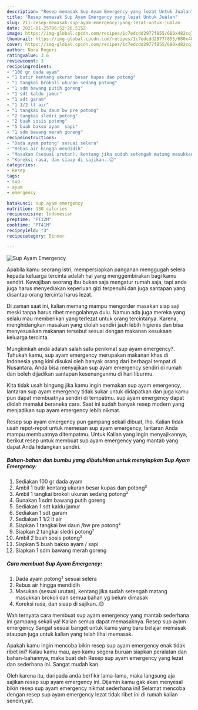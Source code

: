 ```yaml
---
description: "Resep memasak Sup Ayam Emergency yang lezat Untuk Jualan"
title: "Resep memasak Sup Ayam Emergency yang lezat Untuk Jualan"
slug: 211-resep-memasak-sup-ayam-emergency-yang-lezat-untuk-jualan
date: 2021-01-25T06:52:26.515Z
image: https://img-global.cpcdn.com/recipes/1c7edcdd2977f855/680x482cq70/sup-ayam-emergency-foto-resep-utama.jpg
thumbnail: https://img-global.cpcdn.com/recipes/1c7edcdd2977f855/680x482cq70/sup-ayam-emergency-foto-resep-utama.jpg
cover: https://img-global.cpcdn.com/recipes/1c7edcdd2977f855/680x482cq70/sup-ayam-emergency-foto-resep-utama.jpg
author: Nora Rogers
ratingvalue: 3.6
reviewcount: 3
recipeingredient:
- "100 gr dada ayam"
- "1 butir kentang ukuran besar kupas dan potong"
- "1 tangkai brokoli ukuran sedang potong"
- "1 sdm bawang putih goreng"
- "1 sdt kaldu jamur"
- "1 sdt garam"
- "1 1/2 lt air"
- "1 tangkai bw daun bw pre potong"
- "2 tangkai sledri potong"
- "2 buah sosis potong"
- "5 buah bakso ayam  sapi"
- "1 sdm bawang merah goreng"
recipeinstructions:
- "Dada ayam potong² sesuai selera"
- "Rebus air hingga mendidih"
- "Masukan (sesuai urutan), kentang jika sudah setengah matang masukkan brokoli dan semua bahan yg belum dimasak"
- "Koreksi rasa, dan siaap di sajikan..😊"
categories:
- Resep
tags:
- sup
- ayam
- emergency

katakunci: sup ayam emergency 
nutrition: 130 calories
recipecuisine: Indonesian
preptime: "PT32M"
cooktime: "PT41M"
recipeyield: "3"
recipecategory: Dinner

---
```



![Sup Ayam Emergency](https://img-global.cpcdn.com/recipes/1c7edcdd2977f855/680x482cq70/sup-ayam-emergency-foto-resep-utama.jpg)

Apabila kamu seorang istri, mempersiapkan panganan menggugah selera kepada keluarga tercinta adalah hal yang menggembirakan bagi kamu sendiri. Kewajiban seorang ibu bukan saja mengatur rumah saja, tapi anda juga harus menyediakan keperluan gizi terpenuhi dan juga santapan yang disantap orang tercinta harus lezat.

Di zaman  saat ini, kalian memang mampu mengorder masakan siap saji meski tanpa harus ribet mengolahnya dulu. Namun ada juga mereka yang selalu mau memberikan yang terlezat untuk orang tercintanya. Karena, menghidangkan masakan yang diolah sendiri jauh lebih higienis dan bisa menyesuaikan makanan tersebut sesuai dengan makanan kesukaan keluarga tercinta. 



Mungkinkah anda adalah salah satu penikmat sup ayam emergency?. Tahukah kamu, sup ayam emergency merupakan makanan khas di Indonesia yang kini disukai oleh banyak orang dari berbagai tempat di Nusantara. Anda bisa menyajikan sup ayam emergency sendiri di rumah dan boleh dijadikan santapan kesenanganmu di hari liburmu.

Kita tidak usah bingung jika kamu ingin memakan sup ayam emergency, lantaran sup ayam emergency tidak sukar untuk didapatkan dan juga kamu pun dapat membuatnya sendiri di tempatmu. sup ayam emergency dapat diolah memalui beraneka cara. Saat ini sudah banyak resep modern yang menjadikan sup ayam emergency lebih nikmat.

Resep sup ayam emergency pun gampang sekali dibuat, lho. Kalian tidak usah repot-repot untuk memesan sup ayam emergency, lantaran Anda mampu membuatnya ditempatmu. Untuk Kalian yang ingin menyajikannya, berikut resep untuk membuat sup ayam emergency yang mantab yang dapat Anda hidangkan sendiri.

<!--inarticleads1-->

##### Bahan-bahan dan bumbu yang dibutuhkan untuk menyiapkan Sup Ayam Emergency:

1. Sediakan 100 gr dada ayam
1. Ambil 1 butir kentang ukuran besar kupas dan potong²
1. Ambil 1 tangkai brokoli ukuran sedang potong²
1. Gunakan 1 sdm bawang putih goreng
1. Sediakan 1 sdt kaldu jamur
1. Sediakan 1 sdt garam
1. Sediakan 1 1/2 lt air
1. Siapkan 1 tangkai bw daun /bw pre potong²
1. Siapkan 2 tangkai sledri potong²
1. Ambil 2 buah sosis potong²
1. Siapkan 5 buah bakso ayam / sapi
1. Siapkan 1 sdm bawang merah goreng




<!--inarticleads2-->

##### Cara membuat Sup Ayam Emergency:

1. Dada ayam potong² sesuai selera
1. Rebus air hingga mendidih
1. Masukan (sesuai urutan), kentang jika sudah setengah matang masukkan brokoli dan semua bahan yg belum dimasak
1. Koreksi rasa, dan siaap di sajikan..😊




Wah ternyata cara membuat sup ayam emergency yang mantab sederhana ini gampang sekali ya! Kalian semua dapat memasaknya. Resep sup ayam emergency Sangat sesuai banget untuk kamu yang baru belajar memasak ataupun juga untuk kalian yang telah lihai memasak.

Apakah kamu ingin mencoba bikin resep sup ayam emergency enak tidak ribet ini? Kalau kamu mau, ayo kamu segera buruan siapkan peralatan dan bahan-bahannya, maka buat deh Resep sup ayam emergency yang lezat dan sederhana ini. Sangat mudah kan. 

Oleh karena itu, daripada anda berfikir lama-lama, maka langsung aja sajikan resep sup ayam emergency ini. Dijamin kamu gak akan menyesal bikin resep sup ayam emergency nikmat sederhana ini! Selamat mencoba dengan resep sup ayam emergency lezat tidak ribet ini di rumah kalian sendiri,ya!.

